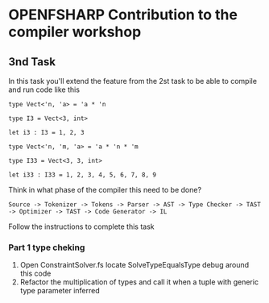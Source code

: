 # OPENFSHARP Contribution to the compiler workshop

## 3nd Task

In this task you'll extend the feature from the 2st task to be able to compile and run code like this
```
type Vect<'n, 'a> = 'a * 'n

type I3 = Vect<3, int>

let i3 : I3 = 1, 2, 3

type Vect<'n, 'm, 'a> = 'a * 'n * 'm

type I33 = Vect<3, 3, int>

let i33 : I33 = 1, 2, 3, 4, 5, 6, 7, 8, 9
```

Think in what phase of the compiler this need to be done?
```
Source -> Tokenizer -> Tokens -> Parser -> AST -> Type Checker -> TAST -> Optimizer -> TAST -> Code Generator -> IL
```

Follow the instructions to complete this task

### Part 1 type cheking

1. Open ConstraintSolver.fs locate SolveTypeEqualsType debug around this code
2. Refactor the multiplication of types and call it when a tuple with generic type parameter inferred